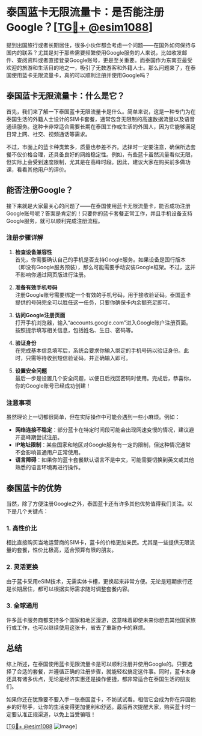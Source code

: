 # 泰国蓝卡无限流量卡：是否能注册Google？[[TG💪+ @esim1088](https://t.me/s/esim1088)]

提到出国旅行或者长期居住，很多小伙伴都会考虑一个问题——在国外如何保持与国内的联系？尤其是对于那些需要频繁使用Google服务的人来说，比如收发邮件、查阅资料或者直接登录Google账号，更是至关重要。而泰国作为东南亚最受欢迎的旅游和生活目的地之一，吸引了无数游客和外籍人士。那么问题来了，在泰国使用蓝卡无限流量卡，真的可以顺利注册并使用Google吗？

## 泰国蓝卡无限流量卡：什么是它？

首先，我们来了解一下泰国蓝卡无限流量卡是什么。简单来说，这是一种专门为在泰国生活的外籍人士设计的SIM卡套餐，通常包含无限制的高速数据流量以及语音通话服务。这种卡非常适合需要长期在泰国工作或生活的外国人，因为它能够满足日常上网、社交、视频通话等需求。

不过，市面上的蓝卡种类繁多，质量也参差不齐。选择时一定要注意，确保所选套餐不仅价格合理，还具备良好的网络稳定性。例如，有些蓝卡虽然流量看似无限，但实际上会受到速度限制，尤其是在高峰时段。因此，建议大家在购买前多做功课，看看其他用户的评价。

## 能否注册Google？

接下来就是大家最关心的问题了——在泰国使用蓝卡无限流量卡，能否成功注册Google账号呢？答案是肯定的！只要你的蓝卡套餐正常工作，并且手机设备支持Google服务，就可以顺利完成注册流程。

### 注册步骤详解

1. **检查设备兼容性**  
   首先，你需要确认自己的手机是否支持Google服务。如果设备是国行版本（即没有Google服务预装），那么可能需要手动安装Google框架。不过，这并不影响你通过网页版进行注册。

2. **准备有效手机号码**  
   注册Google账号需要绑定一个有效的手机号码，用于接收验证码。泰国蓝卡提供的号码完全可以胜任这一任务，只要你确保卡内余额充足即可。

3. **访问Google注册页面**  
   打开手机浏览器，输入“accounts.google.com”进入Google账户注册页面。按照提示填写相关信息，包括姓名、生日、密码等。

4. **验证身份**  
   在完成基本信息填写后，系统会要求你输入绑定的手机号码以验证身份。此时，只需等待收到短信验证码，并正确输入即可。

5. **设置安全问题**  
   最后一步是设置几个安全问题，以便日后找回密码时使用。完成后，恭喜你，你的Google账号已经成功创建！

### 注意事项

虽然理论上一切都很简单，但在实际操作中可能会遇到一些小麻烦。例如：

- **网络连接不稳定**：部分蓝卡在特定时间段可能会出现网速变慢的情况，建议避开高峰期尝试注册。
- **IP地址限制**：某些国家和地区对Google服务有一定的限制，但这种情况通常不会影响普通用户正常使用。
- **语言障碍**：如果你的蓝卡套餐默认语言不是中文，可能需要切换到英文或其他熟悉的语言环境再进行操作。

## 泰国蓝卡的优势

当然，除了方便注册Google之外，泰国蓝卡还有许多其他优势值得我们关注。以下是几个关键点：

### 1. 高性价比  
相比直接购买当地运营商的SIM卡，蓝卡的价格更加亲民。尤其是一些提供无限流量的套餐，性价比极高，适合预算有限的朋友。

### 2. 灵活更换  
由于蓝卡采用eSIM技术，无需实体卡槽，更换起来非常方便。无论是短期旅行还是长期居住，都可以根据实际需求随时调整套餐内容。

### 3. 全球通用  
许多蓝卡服务商都支持多个国家和地区漫游，这意味着即使未来你想去其他国家旅行或工作，也可以继续使用这张卡，省去了重新办卡的麻烦。

## 总结

综上所述，在泰国使用蓝卡无限流量卡是可以顺利注册并使用Google的。只要选择了合适的套餐，并遵循正确的注册步骤，就能轻松搞定这件事。同时，蓝卡本身还具有诸多优点，无论是经济实惠还是操作便捷，都非常适合在泰国生活的朋友们。

如果你还在犹豫要不要入手一张泰国蓝卡，不妨试试看。相信它会成为你在异国他乡的好帮手，让你的生活变得更加便利和舒适。最后再次提醒大家，购买蓝卡时一定要认准正规渠道，以免上当受骗哦！

[[TG💪+ @esim1088](https://t.me/s/esim1088) ![Image](https://i.postimg.cc/4NQfJmqS/Snipaste-2025-05-13-00-14-12.png)]